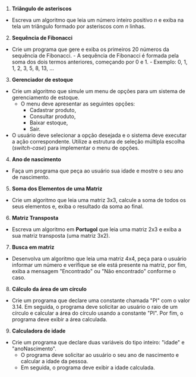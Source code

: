 1. **Triângulo de asteriscos**
- Escreva um algoritmo que leia um número inteiro positivo _n_ e exiba na tela um triângulo formado por asteriscos com _n_ linhas.
	
2. **Sequência de Fibonacci**
- Crie um programa que gere e exiba os primeiros 20 números da sequência de Fibonacci. 
        - A sequência de Fibonacci é formada pela soma dos dois termos anteriores, começando por 0 e 1. 
        - Exemplo: 0, 1, 1, 2, 3, 5, 8, 13, ...
        
3. **Gerenciador de estoque**
- Crie um algoritmo que simule um menu de opções para um sistema de gerenciamento de estoque.
    - O menu deve apresentar as seguintes opções: 
        - Cadastrar produto, 
        - Consultar produto, 
        - Baixar estoque, 
        - Sair. 
- O usuário deve selecionar a opção desejada e o sistema deve executar a ação correspondente. Utilize a estrutura de seleção múltipla escolha (_switch-case_) para implementar o menu de opções.

4. **Ano de nascimento**
- Faça um programa que peça ao usuário sua idade e mostre o seu ano de nascimento.

5. **Soma dos Elementos de uma Matriz**
- Crie um algoritmo que leia uma matriz 3x3, calcule a soma de todos os seus elementos e, exiba o resultado da soma ao final.
    
6. **Matriz Transposta**
- Escreva um algoritmo em **Portugol** que leia uma matriz 2x3 e exiba a sua matriz transposta (uma matriz 3x2).

7. **Busca em matriz**
- Desenvolva um algoritmo que leia uma matriz 4x4, peça para o usuário informar um número e verifique se ele está presente na matriz, por fim, exiba a mensagem "Encontrado" ou "Não encontrado" conforme o caso.

8. **Cálculo da área de um círculo**
- Crie um programa que declare uma constante chamada "PI" com o valor 3.14. Em seguida, o programa deve solicitar ao usuário o raio de um círculo e calcular a área do círculo usando a constante "PI". Por fim, o programa deve exibir a área calculada.

9. **Calculadora de idade**
- Crie um programa que declare duas variáveis do tipo inteiro: "idade" e "anoNascimento".
    - O programa deve solicitar ao usuário o seu ano de nascimento e calcular a idade da pessoa.
    - Em seguida, o programa deve exibir a idade calculada.
